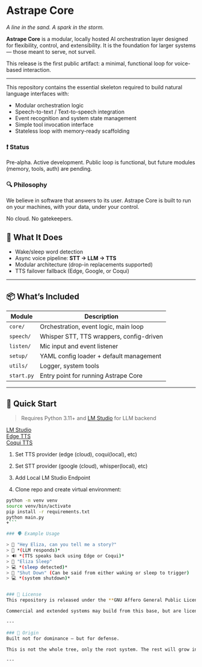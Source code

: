 # Astrape Core

_A line in the sand. A spark in the storm._

**Astrape Core** is a modular, locally hosted AI orchestration layer designed for flexibility, control, and extensibility. It is the foundation for larger systems — those meant to serve, not surveil.

This release is the first public artifact: a minimal, functional loop for voice-based interaction.

---
This repository contains the essential skeleton required to build natural language interfaces with:

- Modular orchestration logic
- Speech-to-text / Text-to-speech integration
- Event recognition and system state management
- Simple tool invocation interface
- Stateless loop with memory-ready scaffolding

### ❗ Status
Pre-alpha. Active development. Public loop is functional, but future modules (memory, tools, auth) are pending.

### 🔍 Philosophy
We believe in software that answers to its user. Astrape Core is built to run on your machines, with your data, under your control.

No cloud. No gatekeepers.

## 🔁 What It Does

- Wake/sleep word detection
- Async voice pipeline: **STT → LLM → TTS**
- Modular architecture (drop-in replacements supported)
- TTS failover fallback (Edge, Google, or Coqui)

---

## 📦 What’s Included

| Module           | Description                              |
|------------------|------------------------------------------|
| `core/`          | Orchestration, event logic, main loop    |
| `speech/`        | Whisper STT, TTS wrappers, config-driven |
| `listen/`        | Mic input and event listener             |
| `setup/`         | YAML config loader + default management  |
| `utils/`         | Logger, system tools                     |
| `start.py`       | Entry point for running Astrape Core     |

---

## 🧪 Quick Start

> Requires Python 3.11+ and [LM Studio](https://lmstudio.ai/) for LLM backend

[LM Studio](https://lmstudio.ai)  
[Edge TTS](https://pypi.org/project/edge-tts/)  
[Coqui TTS](https://github.com/coqui-ai/TTS)

1. Set TTS provider (edge (cloud), coqui(local), etc)
2. Set STT provider (google (cloud), whisper(local), etc)
3. Add Local LM Studio Endpoint

4. Clone repo and create virtual environment:

```bash
python -m venv venv
source venv/bin/activate
pip install -r requirements.txt
python main.py
+```

### 🗣️ Example Usage

> 🧍 "Hey Eliza, can you tell me a story?"  
> 💬 *(LLM responds)* 
> 🔊 *(TTS speaks back using Edge or Coqui)*
> 🧍 "Eliza Sleep"  
> 💻 *(sleep detected)*
> 🧍 "Shut Down" (Can be said from either waking or sleep to trigger)
> 💻 *(system shutdown)*


### 📜 License
This repository is released under the **GNU Affero General Public License v3.0**.

Commercial and extended systems may build from this base, but are licensed separately.

---

### 🌱 Origin
Built not for dominance — but for defense.

This is not the whole tree, only the root system. The rest will grow in time.

---